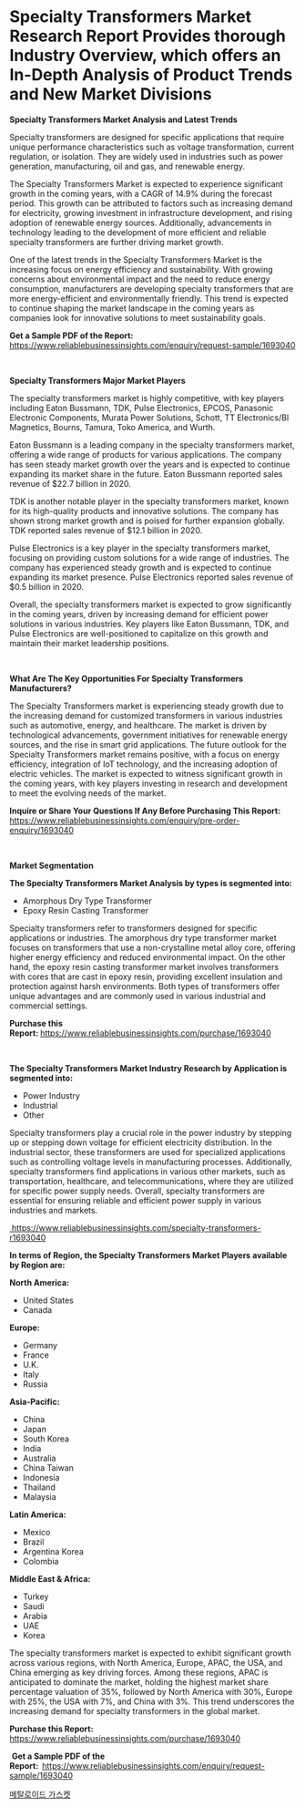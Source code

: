 <p><h1>Specialty Transformers Market Research Report Provides thorough Industry Overview, which offers an In-Depth Analysis of Product Trends and New Market Divisions</h1></p><p><strong>Specialty Transformers Market Analysis and Latest Trends</strong></p>
<p><p>Specialty transformers are designed for specific applications that require unique performance characteristics such as voltage transformation, current regulation, or isolation. They are widely used in industries such as power generation, manufacturing, oil and gas, and renewable energy.</p><p>The Specialty Transformers Market is expected to experience significant growth in the coming years, with a CAGR of 14.9% during the forecast period. This growth can be attributed to factors such as increasing demand for electricity, growing investment in infrastructure development, and rising adoption of renewable energy sources. Additionally, advancements in technology leading to the development of more efficient and reliable specialty transformers are further driving market growth.</p><p>One of the latest trends in the Specialty Transformers Market is the increasing focus on energy efficiency and sustainability. With growing concerns about environmental impact and the need to reduce energy consumption, manufacturers are developing specialty transformers that are more energy-efficient and environmentally friendly. This trend is expected to continue shaping the market landscape in the coming years as companies look for innovative solutions to meet sustainability goals.</p></p>
<p><strong>Get a Sample PDF of the Report:&nbsp;</strong> <a href="https://www.reliablebusinessinsights.com/enquiry/request-sample/1693040">https://www.reliablebusinessinsights.com/enquiry/request-sample/1693040</a></p>
<p>&nbsp;</p>
<p><strong>Specialty Transformers Major Market Players</strong></p>
<p><p>The specialty transformers market is highly competitive, with key players including Eaton Bussmann, TDK, Pulse Electronics, EPCOS, Panasonic Electronic Components, Murata Power Solutions, Schott, TT Electronics/BI Magnetics, Bourns, Tamura, Toko America, and Wurth. </p><p>Eaton Bussmann is a leading company in the specialty transformers market, offering a wide range of products for various applications. The company has seen steady market growth over the years and is expected to continue expanding its market share in the future. Eaton Bussmann reported sales revenue of $22.7 billion in 2020.</p><p>TDK is another notable player in the specialty transformers market, known for its high-quality products and innovative solutions. The company has shown strong market growth and is poised for further expansion globally. TDK reported sales revenue of $12.1 billion in 2020.</p><p>Pulse Electronics is a key player in the specialty transformers market, focusing on providing custom solutions for a wide range of industries. The company has experienced steady growth and is expected to continue expanding its market presence. Pulse Electronics reported sales revenue of $0.5 billion in 2020.</p><p>Overall, the specialty transformers market is expected to grow significantly in the coming years, driven by increasing demand for efficient power solutions in various industries. Key players like Eaton Bussmann, TDK, and Pulse Electronics are well-positioned to capitalize on this growth and maintain their market leadership positions.</p></p>
<p>&nbsp;</p>
<p><strong>What Are The Key Opportunities For Specialty Transformers Manufacturers?</strong></p>
<p><p>The Specialty Transformers market is experiencing steady growth due to the increasing demand for customized transformers in various industries such as automotive, energy, and healthcare. The market is driven by technological advancements, government initiatives for renewable energy sources, and the rise in smart grid applications. The future outlook for the Specialty Transformers market remains positive, with a focus on energy efficiency, integration of IoT technology, and the increasing adoption of electric vehicles. The market is expected to witness significant growth in the coming years, with key players investing in research and development to meet the evolving needs of the market.</p></p>
<p><strong>Inquire or Share Your Questions If Any Before Purchasing This Report:</strong> <a href="https://www.reliablebusinessinsights.com/enquiry/pre-order-enquiry/1693040">https://www.reliablebusinessinsights.com/enquiry/pre-order-enquiry/1693040</a></p>
<p>&nbsp;</p>
<p><strong>Market Segmentation</strong></p>
<p><strong>The Specialty Transformers Market Analysis by types is segmented into:</strong></p>
<p><ul><li>Amorphous Dry Type Transformer</li><li>Epoxy Resin Casting Transformer</li></ul></p>
<p><p>Specialty transformers refer to transformers designed for specific applications or industries. The amorphous dry type transformer market focuses on transformers that use a non-crystalline metal alloy core, offering higher energy efficiency and reduced environmental impact. On the other hand, the epoxy resin casting transformer market involves transformers with cores that are cast in epoxy resin, providing excellent insulation and protection against harsh environments. Both types of transformers offer unique advantages and are commonly used in various industrial and commercial settings.</p></p>
<p><strong>Purchase this Report:&nbsp;</strong><a href="https://www.reliablebusinessinsights.com/purchase/1693040">https://www.reliablebusinessinsights.com/purchase/1693040</a></p>
<p>&nbsp;</p>
<p><strong>The Specialty Transformers Market Industry Research by Application is segmented into:</strong></p>
<p><ul><li>Power Industry</li><li>Industrial</li><li>Other</li></ul></p>
<p><p>Specialty transformers play a crucial role in the power industry by stepping up or stepping down voltage for efficient electricity distribution. In the industrial sector, these transformers are used for specialized applications such as controlling voltage levels in manufacturing processes. Additionally, specialty transformers find applications in various other markets, such as transportation, healthcare, and telecommunications, where they are utilized for specific power supply needs. Overall, specialty transformers are essential for ensuring reliable and efficient power supply in various industries and markets.</p></p>
<p><a href="https://www.reliablebusinessinsights.com/specialty-transformers-r1693040">&nbsp;https://www.reliablebusinessinsights.com/specialty-transformers-r1693040</a></p>
<p><strong>In terms of Region, the Specialty Transformers Market Players available by Region are:</strong></p>
<p>
    <p> <strong> North America: </strong>
        <ul>
            <li>United States</li>
            <li>Canada</li>
        </ul>
        </p> 
    <p> <strong> Europe: </strong>
        <ul>
            <li>Germany</li>
            <li>France</li>
            <li>U.K.</li>
            <li>Italy</li>
            <li>Russia</li>
        </ul>
        </p> 
    <p> <strong> Asia-Pacific: </strong>
        <ul>
            <li>China</li>
            <li>Japan</li>
            <li>South Korea</li>
            <li>India</li>
            <li>Australia</li>
            <li>China Taiwan</li>
            <li>Indonesia</li>
            <li>Thailand</li>
            <li>Malaysia</li>
        </ul>
        </p> 
    <p> <strong> Latin America: </strong>
        <ul>
            <li>Mexico</li>
            <li>Brazil</li>
            <li>Argentina Korea</li>
            <li>Colombia</li>
        </ul>
        </p> 
    <p> <strong> Middle East & Africa: </strong>
        <ul>
            <li>Turkey</li>
            <li>Saudi</li>
            <li>Arabia</li>
            <li>UAE</li>
            <li>Korea</li>
        </ul>
    </p>
    </p>
<p><p>The specialty transformers market is expected to exhibit significant growth across various regions, with North America, Europe, APAC, the USA, and China emerging as key driving forces. Among these regions, APAC is anticipated to dominate the market, holding the highest market share percentage valuation of 35%, followed by North America with 30%, Europe with 25%, the USA with 7%, and China with 3%. This trend underscores the increasing demand for specialty transformers in the global market.</p></p>
<p><strong>Purchase this Report: </strong><a href="https://www.reliablebusinessinsights.com/purchase/1693040">https://www.reliablebusinessinsights.com/purchase/1693040</a></p>
<p>&nbsp;<strong>Get a Sample PDF of the Report:&nbsp;&nbsp;</strong><a href="https://www.reliablebusinessinsights.com/enquiry/request-sample/1693040">https://www.reliablebusinessinsights.com/enquiry/request-sample/1693040</a></p>
<p><strong></strong></p>
<p><p><a href="https://medium.com/@alanperkins1921/%EA%B8%88%EC%86%8D-%EC%82%AC%EC%9D%B4%ED%8A%B8-%EC%8B%9C%EC%9E%A5-%EA%B7%9C%EB%AA%A8-%EB%B0%8F-%EC%8B%9C%EC%9E%A5-%EB%8F%99%ED%96%A5-%EC%99%84%EC%A0%84%ED%95%9C-%EC%82%B0%EC%97%85-%EC%A0%84%EB%A7%9D-2024%EB%85%84%EB%B6%80%ED%84%B0-2031%EB%85%84-b3d9edb4a195">메탈로이드 가스켓</a></p></p>